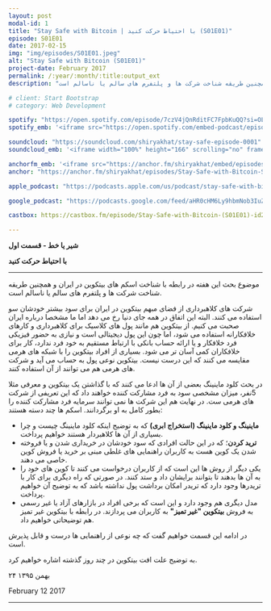 ```yaml
---
layout: post
modal-id: 1
title: "Stay Safe with Bitcoin | با احتیاط حرکت کنید (S01E01)"
episode: S01E01
date: 2017-02-15
img: "img/episodes/S01E01.jpeg"
alt: "Stay Safe with Bitcoin (S01E01)"
project-date: February 2017
permalink: /:year/:month/:title:output_ext
description: "موضوع بحث این هفته در رابطه با شناخت اسکم های بیتکوین در ایران و همچنین طریقه شناخت شرکت ها و پلتفرم های سالم یا ناسالم است."

# client: Start Bootstrap
# category: Web Development

spotify: "https://open.spotify.com/episode/7czV4jQnRditFC7FpbKuQQ?si=OLciea-kR9WTwM9X_J6uPg"
spotify_emb: '<iframe src="https://open.spotify.com/embed-podcast/episode/7czV4jQnRditFC7FpbKuQQ" width="100%" height="232" frameborder="0" allowtransparency="true" allow="encrypted-media"></iframe>'

soundcloud: "https://soundcloud.com/shiryakhat/stay-safe-episode-0001"
soundcloud_emb: '<iframe width="100%" height="166" scrolling="no" frameborder="no" allow="autoplay" src="https://w.soundcloud.com/player/?url=https%3A//api.soundcloud.com/tracks/307903024&color=%23ff5500&auto_play=false&hide_related=true&show_comments=true&show_user=true&show_reposts=false&show_teaser=true"></iframe><div style="font-size: 10px; color: #cccccc;line-break: anywhere;word-break: normal;overflow: hidden;white-space: nowrap;text-overflow: ellipsis; font-family: Interstate,Lucida Grande,Lucida Sans Unicode,Lucida Sans,Garuda,Verdana,Tahoma,sans-serif;font-weight: 100;"><a href="https://soundcloud.com/shiryakhat" title="Shir | Khat" target="_blank" style="color: #cccccc; text-decoration: none;">Shir | Khat</a> · <a href="https://soundcloud.com/shiryakhat/stay-safe-episode-0001" title="Stay Safe with Bitcoin (S01E01)" target="_blank" style="color: #cccccc; text-decoration: none;">Stay Safe with Bitcoin (S01E01)</a></div>'

anchorfm_emb: '<iframe src="https://anchor.fm/shiryakhat/embed/episodes/Stay-Safe-with-Bitcoin-S01E01-e9idgr" width="100%" frameborder="0" scrolling="no"></iframe>'
anchor: "https://anchor.fm/shiryakhat/episodes/Stay-Safe-with-Bitcoin-S01E01-e9idgr"

apple_podcast: "https://podcasts.apple.com/us/podcast/stay-safe-with-bitcoin-s01e01/id1221206951?i=1000383310269"

google_podcast: "https://podcasts.google.com/feed/aHR0cHM6Ly9hbmNob3IuZm0vcy8xMWFhODUzYy9wb2RjYXN0L3Jzcw/episode/dGFnOnNvdW5kY2xvdWQsMjAxMDp0cmFja3MvMzA3OTAzMDI0?ved=0CCsQzsICahcKEwiw46XZ-NXpAhUAAAAAHQAAAAAQAQ"

castbox: https://castbox.fm/episode/Stay-Safe-with-Bitcoin-(S01E01)-id2539522-id216823175?utm_source=website&utm_medium=dlink&utm_campaign=web_share&utm_content=Stay%20Safe%20with%20Bitcoin%20(S01E01)-CastBox_FM

---
```


**شیر یا خط - قسمت اول**

**با احتیاط حرکت کنید**
 
----------------------------------------------------------------------------------------------------------

موضوع بحث این هفته در رابطه با شناخت اسکم های بیتکوین در ایران و همچنین طریقه شناخت شرکت ها و پلتفرم های سالم یا ناسالم است.


شرکت های کلاهبرداری از فضای مبهم بیتکوین در ایران برای سود بیشتر خودشان سو استفاده می کنند. البته این اتفاق در همه جای دنیا رخ می دهد اما ما مشخصا درباره ایران صحبت می کنیم.
از بیتکوین هم مانند پول های کلاسیک برای کلاهبرداری و کارهای خلافکارانه استفاده می شود، اما چون این پول دیجیتالی است و نیازی به حضور فیزیکی فرد خلافکار و یا ارائه حساب بانکی با ارتباط مستقیم به خود فرد ندارد، کار برای خلافکاران کمی آسان تر می شود.
بسیاری از افراد بیتکوین را با شبکه های هرمی مقایسه می کنند که این درست نیست. بیتکوین نوعی پول به حساب می آید و شرکت های هرمی هم می توانند از آن استفاده کنند.
    

در بحث کلود ماینینگ بعضی از آن ها ادعا می کنند که با گذاشتن یک بیتکوین و معرفی مثلا 5نفر، میزان مشخصی سود به فرد مشارکت کننده خواهند داد که این تعریفی از شرکت های هرمی ست. در نهایت هم این شرکت ها نمی توانند سرمایه فرد مشارکت کننده را بطور کامل به او برگردانند. اسکم ها چند دسته هستند:
 * **ماینینگ و کلود ماینینگ (استخراج ابری)** که به توضیح اینکه کلود ماینینگ چیست و چرا بسیاری از آن ها کلاهبردار هستند خواهیم پرداخت.
 *  **ترید کردن**؛ که در این حالت افرادی که سود خودشان در خریداری شدن و یا فروخته شدن یک کوین هست به کاربران راهنمایی های غلطی مبنی بر خرید یا فروش کوین خاصی می دهند.
 *   یکی دیگر از روش ها این است که از کاربران درخواست می کنند تا کوین های خود را به آن ها بدهند تا بتوانند برایشان داد و ستد کنند. در صورتی که راه دیگری برای کار با تریدرها وجود دارد که تریدر امکان برداشت پول نداشته باشد که به توضیح آن خواهیم پرداخت.
 * مدل دیگری هم وجود دارد و این است که برخی افراد در بازارهای آزاد یا غیر رسمی به فروش **بیتکوین "غیر تمیز"** به کاربران می پردازند. در رابطه با بیتکوین غیر تمیز هم توضیحاتی خواهیم داد.

در ادامه این قسمت خواهیم گفت که چه نوعی از راهنمایی ها درست و قابل پذیرش است.

 به توضیح علت افت بیتکوین در چند روز گذشته اشاره خواهیم کرد.
  

۲۴ بهمن ۱۳۹۵

February 12  2017 
 
----------------------------------------------------------------------------------------------------------
